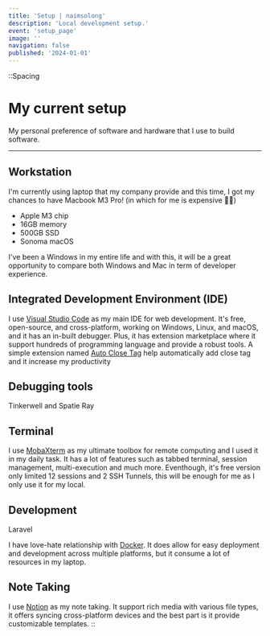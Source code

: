 ```yaml
---
title: 'Setup | naimsolong'
description: 'Local development setup.'
event: 'setup_page'
image: ''
navigation: false
published: '2024-01-01'
---
```


::Spacing
  # My current setup

  My personal preference of software and hardware that I use to build software.

  <hr/>

  ## Workstation

  I'm currently using laptop that my company provide and this time, I got my chances to have Macbook M3 Pro! (in which for me is expensive 💸🤣)

  - Apple M3 chip
  - 16GB memory
  - 500GB SSD
  - Sonoma macOS
  
  I've been a Windows in my entire life and with this, it will be a great opportunity to compare both Windows and Mac in term of developer experience.

  ## Integrated Development Environment (IDE)

  I use [Visual Studio Code](https://code.visualstudio.com) as my main IDE for web development. It's free, open-source, and cross-platform, working on Windows, Linux, and macOS, and it has an in-built debugger. Plus, it has extension marketplace where it support hundreds of programming language and provide a robust tools. A simple extension named [Auto Close Tag](https://marketplace.visualstudio.com/items?itemName=formulahendry.auto-close-tag) help automatically add close tag and it increase my productivity

  ## Debugging tools

  Tinkerwell and Spatie Ray

  ## Terminal

  I use [MobaXterm](https://mobaxterm.mobatek.net/) as my ultimate toolbox for remote computing and I used it in my daily task.
  It has a lot of features such as tabbed terminal, session management, multi-execution and much more.
  Eventhough, it's free version only limited 12 sessions and 2 SSH Tunnels, this will be enough for me as I only use it for my local.
  
  ## Development

  Laravel

  I have love-hate relationship with [Docker](https://docker.com). It does allow for easy deployment and development across multiple platforms, but it consume a lot of resources in my laptop.

  ## Note Taking

  I use [Notion](https://notion.so) as my note taking. It support rich media with various file types, it offers syncing cross-platform devices and the best part is it provide customizable templates.
::